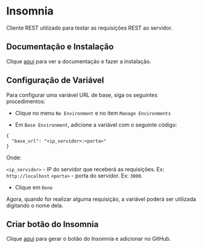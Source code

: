 # Insomnia

Cliente REST utilizado para testar as requisições REST ao servidor.

## Documentação e Instalação

Clique [aqui](https://insomnia.rest) para ver a documentação e fazer a instalação.

## Configuração de Variável

Para configurar uma variável URL de base, siga os seguintes procedimentos:

- Clique no menu `No Environment` e no item `Manage Environments`

- Em `Base Environment`, adicione a variável com o seguinte código:

```
{
  "base_url": "<ip_servidor>:<porta>"
}
```

Onde:

`<ip_servidor>` - IP do servidor que receberá as requisições. Ex: `http://localhost`
`<porta>` - porta do servidor. Ex: `3000`.

- Clique em `Done`

Agora, quando for realizar alguma requisição, a variável poderá ser utilizada digitando o nome dela.


## Criar botão do Insomnia

Clique [aqui](https://insomnia.rest/create-run-button) para gerar o botão do Insomnia e adicionar no GitHub.